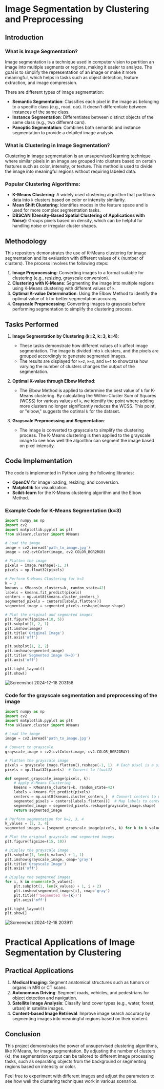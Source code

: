 # Image Segmentation by Clustering and Preprocessing

## Introduction

### What is Image Segmentation?

Image segmentation is a technique used in computer vision to partition an image into multiple segments or regions, making it easier to analyze. The goal is to simplify the representation of an image or make it more meaningful, which helps in tasks such as object detection, feature extraction, and image compression.

There are different types of image segmentation:
- **Semantic Segmentation**: Classifies each pixel in the image as belonging to a specific class (e.g., road, car). It doesn't differentiate between instances of the same class.
- **Instance Segmentation**: Differentiates between distinct objects of the same class (e.g., two different cars).
- **Panoptic Segmentation**: Combines both semantic and instance segmentation to provide a detailed image analysis.

### What is Clustering in Image Segmentation?

Clustering in image segmentation is an unsupervised learning technique where similar pixels in an image are grouped into clusters based on certain features such as color, intensity, or texture. This method is used to divide the image into meaningful regions without requiring labeled data.

### Popular Clustering Algorithms:
- **K-Means Clustering**: A widely used clustering algorithm that partitions data into `k` clusters based on color or intensity similarity.
- **Mean Shift Clustering**: Identifies modes in the feature space and is used for more complex segmentation tasks.
- **DBSCAN (Density-Based Spatial Clustering of Applications with Noise)**: Groups pixels based on density, which can be helpful for handling noise or irregular cluster shapes.

## Methodology

This repository demonstrates the use of K-Means clustering for image segmentation and its evaluation with different values of `k` (number of clusters). The process involves the following steps:

1. **Image Preprocessing**: Converting images to a format suitable for clustering (e.g., resizing, grayscale conversion).
2. **Clustering with K-Means**: Segmenting the image into multiple regions using K-Means clustering with different values of `k`.
3. **Optimal K-value Determination**: Using the Elbow Method to identify the optimal value of `k` for better segmentation accuracy.
4. **Grayscale Preprocessing**: Converting images to grayscale before performing segmentation to simplify the clustering process.

## Tasks Performed

1. **Image Segmentation by Clustering (k=2, k=3, k=4)**:
   - These tasks demonstrate how different values of `k` affect image segmentation. The image is divided into `k` clusters, and the pixels are grouped accordingly to generate segmented images.
   - The results are displayed for `k=2`, `k=3`, and `k=4` to showcase how varying the number of clusters changes the output of the segmentation.

2. **Optimal K-value through Elbow Method**:
   - The Elbow Method is applied to determine the best value of `k` for K-Means clustering. By calculating the Within-Cluster Sum of Squares (WCSS) for various values of `k`, we identify the point where adding more clusters no longer significantly reduces the WCSS. This point, or "elbow," suggests the optimal `k` for the dataset.

3. **Grayscale Preprocessing and Segmentation**:
   - The image is converted to grayscale to simplify the clustering process. The K-Means clustering is then applied to the grayscale image to see how well the algorithm can segment the image based on pixel intensity.

## Code Implementation

The code is implemented in Python using the following libraries:
- **OpenCV** for image loading, resizing, and conversion.
- **Matplotlib** for visualization.
- **Scikit-learn** for the K-Means clustering algorithm and the Elbow Method.

### Example Code for K-Means Segmentation (k=3)
```python
import numpy as np
import cv2
import matplotlib.pyplot as plt
from sklearn.cluster import KMeans

# Load the image
image = cv2.imread('path_to_image.jpg')  
image = cv2.cvtColor(image, cv2.COLOR_BGR2RGB)

# Flatten the image
pixels = image.reshape(-1, 3)  
pixels = np.float32(pixels)  

# Perform K-Means Clustering for k=3
k = 3
kmeans = KMeans(n_clusters=k, random_state=42)
labels = kmeans.fit_predict(pixels)
centers = np.uint8(kmeans.cluster_centers_)  
segmented_pixels = centers[labels.flatten()]  
segmented_image = segmented_pixels.reshape(image.shape)  

# Plot the original and segmented images
plt.figure(figsize=(10, 5))
plt.subplot(1, 2, 1)
plt.imshow(image)
plt.title('Original Image')
plt.axis('off')

plt.subplot(1, 2, 2)
plt.imshow(segmented_image)
plt.title('Segmented Image (k=3)')
plt.axis('off')

plt.tight_layout()
plt.show()

```
![Screenshot 2024-12-18 203158](https://github.com/user-attachments/assets/cdc7c5f3-0c3d-4736-915b-728c8e00e515)

### Code for the grayscale segmentation and preprocessing of the image
```python
import numpy as np
import cv2
import matplotlib.pyplot as plt
from sklearn.cluster import KMeans

# Load the image
image = cv2.imread('path_to_image.jpg')  

# Convert to grayscale
grayscale_image = cv2.cvtColor(image, cv2.COLOR_BGR2GRAY)

# Flatten the grayscale image
pixels = grayscale_image.flatten().reshape(-1, 1)  # Each pixel is a single intensity value
pixels = np.float32(pixels)  # Convert to float32

def segment_grayscale_image(pixels, k):
    # Apply K-Means Clustering
    kmeans = KMeans(n_clusters=k, random_state=42)
    labels = kmeans.fit_predict(pixels)
    centers = np.uint8(kmeans.cluster_centers_)  # Convert centers to uint8
    segmented_pixels = centers[labels.flatten()]  # Map labels to center values
    segmented_image = segmented_pixels.reshape(grayscale_image.shape)  # Reshape to original image dimensions
    return segmented_image

# Perform segmentation for k=2, 3, 4
k_values = [2, 3, 4]
segmented_images = [segment_grayscale_image(pixels, k) for k in k_values]

# Plot the original grayscale and segmented images
plt.figure(figsize=(15, 10))

# Display the grayscale image
plt.subplot(1, len(k_values) + 1, 1)
plt.imshow(grayscale_image, cmap='gray')
plt.title('Grayscale Image')
plt.axis('off')

# Display the segmented images
for i, k in enumerate(k_values):
    plt.subplot(1, len(k_values) + 1, i + 2)
    plt.imshow(segmented_images[i], cmap='gray')
    plt.title(f'Segmented (k={k})')
    plt.axis('off')

plt.tight_layout()
plt.show()
```
![Screenshot 2024-12-18 203911](https://github.com/user-attachments/assets/307149a6-82e0-450a-a9b2-c5528c949de5)



# Practical Applications of Image Segmentation by Clustering

## Practical Applications

1. **Medical Imaging**: Segment anatomical structures such as tumors or organs in MRI or CT scans.
2. **Autonomous Driving**: Segment roads, vehicles, and pedestrians for object detection and navigation.
3. **Satellite Image Analysis**: Classify land cover types (e.g., water, forest, urban) in satellite images.
4. **Content-based Image Retrieval**: Improve image search accuracy by segmenting images into meaningful regions based on their content.

## Conclusion

This project demonstrates the power of unsupervised clustering algorithms, like K-Means, for image segmentation. By adjusting the number of clusters (`k`), the segmentation output can be tailored to different image processing tasks, such as separating objects from the background or segmenting regions based on intensity or color.

Feel free to experiment with different images and adjust the parameters to see how well the clustering techniques work in various scenarios.


